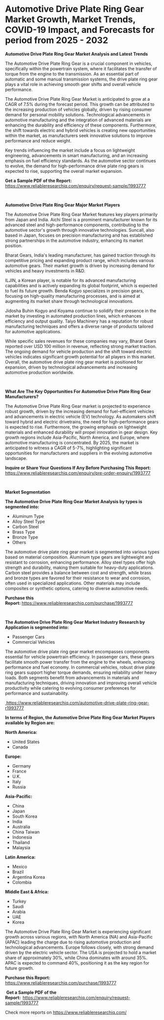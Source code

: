 <p><h1>Automotive Drive Plate Ring Gear Market Growth, Market Trends, COVID-19 Impact, and Forecasts for period from 2025 - 2032</h1></p><p><strong>Automotive Drive Plate Ring Gear Market Analysis and Latest Trends</strong></p>
<p><p>The Automotive Drive Plate Ring Gear is a crucial component in vehicles, specifically within the powertrain system, where it facilitates the transfer of torque from the engine to the transmission. As an essential part of automatic and some manual transmission systems, the drive plate ring gear plays a vital role in achieving smooth gear shifts and overall vehicle performance.</p><p>The Automotive Drive Plate Ring Gear Market is anticipated to grow at a CAGR of 7.5% during the forecast period. This growth can be attributed to the increasing production of vehicles globally, driven by rising consumer demand for personal mobility solutions. Technological advancements in automotive manufacturing and the integration of advanced materials are enhancing the durability and efficiency of these components. Furthermore, the shift towards electric and hybrid vehicles is creating new opportunities within the market, as manufacturers seek innovative solutions to improve performance and reduce weight.</p><p>Key trends influencing the market include a focus on lightweight engineering, advancements in smart manufacturing, and an increasing emphasis on fuel efficiency standards. As the automotive sector continues to evolve, the demand for high-performance drive plate ring gears is expected to rise, supporting the overall market expansion.</p></p>
<p><strong>Get a Sample PDF of the Report:&nbsp;</strong> <a href="https://www.reliableresearchiq.com/enquiry/request-sample/1993777?utm_campaign=120&utm_medium=2&utm_source=Github&utm_content=ia&utm_term=29032025&utm_id=automotive-drive-plate-ring-gear">https://www.reliableresearchiq.com/enquiry/request-sample/1993777</a></p>
<p>&nbsp;</p>
<p><strong>Automotive Drive Plate Ring Gear Major Market Players</strong></p>
<p><p>The Automotive Drive Plate Ring Gear Market features key players primarily from Japan and India. Aichi Steel is a prominent manufacturer known for its advanced steel and high-performance components, contributing to the automotive sector's growth through innovative technologies. Suncall, also based in Japan, focuses on precision manufacturing and has established strong partnerships in the automotive industry, enhancing its market position.</p><p>Bharat Gears, India's leading manufacturer, has gained traction through its competitive pricing and expanding product range, which includes various automotive gears. Their market growth is driven by increasing demand for vehicles and heavy investments in R&D.</p><p>ILJIN, a Korean player, is notable for its advanced manufacturing capabilities and is actively expanding its global footprint, which is expected to fuel its future growth. Benda Kogyo specializes in precision gears, focusing on high-quality manufacturing processes, and is aimed at augmenting its market share through technological innovations.</p><p>Jidosha Buhin Kogyo and Koyama continue to solidify their presence in the market by investing in automated production lines, which enhances efficiency and output quality. Taiyo Machinery has a reputation for robust manufacturing techniques and offers a diverse range of products tailored for automotive applications.</p><p>While specific sales revenues for these companies may vary, Bharat Gears reported over USD 100 million in revenue, reflecting strong market traction. The ongoing demand for vehicle production and the shift toward electric vehicles indicates significant growth potential for all players in this market. Overall, the automotive drive plate ring gear market is positioned for expansion, driven by technological advancements and increasing automotive production worldwide.</p></p>
<p>&nbsp;</p>
<p><strong>What Are The Key Opportunities For Automotive Drive Plate Ring Gear Manufacturers?</strong></p>
<p><p>The Automotive Drive Plate Ring Gear market is projected to experience robust growth, driven by the increasing demand for fuel-efficient vehicles and advancements in electric vehicle (EV) technology. As automakers shift toward hybrid and electric drivetrains, the need for high-performance gears is expected to rise. Furthermore, the growing emphasis on lightweight materials and enhanced durability will propel innovation in gear design. Key growth regions include Asia-Pacific, North America, and Europe, where automotive manufacturing is concentrated. By 2025, the market is anticipated to witness a CAGR of 5-7%, highlighting significant opportunities for manufacturers and suppliers in the evolving automotive landscape.</p></p>
<p><strong>Inquire or Share Your Questions If Any Before Purchasing This Report:</strong> <a href="https://www.reliableresearchiq.com/enquiry/pre-order-enquiry/1993777?utm_campaign=120&utm_medium=2&utm_source=Github&utm_content=ia&utm_term=29032025&utm_id=automotive-drive-plate-ring-gear">https://www.reliableresearchiq.com/enquiry/pre-order-enquiry/1993777</a></p>
<p>&nbsp;</p>
<p><strong>Market Segmentation</strong></p>
<p><strong>The Automotive Drive Plate Ring Gear Market Analysis by types is segmented into:</strong></p>
<p><ul><li>Aluminum Type</li><li>Alloy Steel Type</li><li>Carbon Steel</li><li>Brass Type</li><li>Bronze Type</li><li>Others</li></ul></p>
<p><p>The automotive drive plate ring gear market is segmented into various types based on material composition. Aluminum type gears are lightweight and resistant to corrosion, enhancing performance. Alloy steel types offer high strength and durability, making them suitable for heavy-duty applications. Carbon steel provides a balance between cost and strength, while brass and bronze types are favored for their resistance to wear and corrosion, often used in specialized applications. Other materials may include composites or synthetic options, catering to diverse automotive needs.</p></p>
<p><strong>Purchase this Report:&nbsp;</strong><a href="https://www.reliableresearchiq.com/purchase/1993777?utm_campaign=120&utm_medium=2&utm_source=Github&utm_content=ia&utm_term=29032025&utm_id=automotive-drive-plate-ring-gear">https://www.reliableresearchiq.com/purchase/1993777</a></p>
<p>&nbsp;</p>
<p><strong>The Automotive Drive Plate Ring Gear Market Industry Research by Application is segmented into:</strong></p>
<p><ul><li>Passenger Cars</li><li>Commercial Vehicles</li></ul></p>
<p><p>The automotive drive plate ring gear market encompasses components essential for vehicle powertrain efficiency. In passenger cars, these gears facilitate smooth power transfer from the engine to the wheels, enhancing performance and fuel economy. In commercial vehicles, robust drive plate ring gears support higher torque demands, ensuring reliability under heavy loads. Both segments benefit from advancements in materials and manufacturing techniques, driving innovation and improving overall vehicle productivity while catering to evolving consumer preferences for performance and sustainability.</p></p>
<p><a href="https://www.reliableresearchiq.com/automotive-drive-plate-ring-gear-r1993777?utm_campaign=120&utm_medium=2&utm_source=Github&utm_content=ia&utm_term=29032025&utm_id=automotive-drive-plate-ring-gear">&nbsp;https://www.reliableresearchiq.com/automotive-drive-plate-ring-gear-r1993777</a></p>
<p><strong>In terms of Region, the Automotive Drive Plate Ring Gear Market Players available by Region are:</strong></p>
<p>
    <p> <strong> North America: </strong>
        <ul>
            <li>United States</li>
            <li>Canada</li>
        </ul>
        </p> 
    <p> <strong> Europe: </strong>
        <ul>
            <li>Germany</li>
            <li>France</li>
            <li>U.K.</li>
            <li>Italy</li>
            <li>Russia</li>
        </ul>
        </p> 
    <p> <strong> Asia-Pacific: </strong>
        <ul>
            <li>China</li>
            <li>Japan</li>
            <li>South Korea</li>
            <li>India</li>
            <li>Australia</li>
            <li>China Taiwan</li>
            <li>Indonesia</li>
            <li>Thailand</li>
            <li>Malaysia</li>
        </ul>
        </p> 
    <p> <strong> Latin America: </strong>
        <ul>
            <li>Mexico</li>
            <li>Brazil</li>
            <li>Argentina Korea</li>
            <li>Colombia</li>
        </ul>
        </p> 
    <p> <strong> Middle East & Africa: </strong>
        <ul>
            <li>Turkey</li>
            <li>Saudi</li>
            <li>Arabia</li>
            <li>UAE</li>
            <li>Korea</li>
        </ul>
    </p>
    </p>
<p><p>The Automotive Drive Plate Ring Gear Market is experiencing significant growth across various regions, with North America (NA) and Asia-Pacific (APAC) leading the charge due to rising automotive production and technological advancements. Europe follows closely, with strong demand driven by the electric vehicle sector. The USA is projected to hold a market share of approximately 30%, while China dominates with around 35%. APAC is expected to command 40%, positioning it as the key region for future growth.</p></p>
<p><strong>Purchase this Report: </strong><a href="https://www.reliableresearchiq.com/purchase/1993777?utm_campaign=120&utm_medium=2&utm_source=Github&utm_content=ia&utm_term=29032025&utm_id=automotive-drive-plate-ring-gear">https://www.reliableresearchiq.com/purchase/1993777</a></p>
<p>&nbsp;<strong>Get a Sample PDF of the Report:&nbsp;&nbsp;</strong><a href="https://www.reliableresearchiq.com/enquiry/request-sample/1993777?utm_campaign=120&utm_medium=2&utm_source=Github&utm_content=ia&utm_term=29032025&utm_id=automotive-drive-plate-ring-gear">https://www.reliableresearchiq.com/enquiry/request-sample/1993777</a></p>
<p><strong></strong></p>
<p>Check more reports on <a href="https://www.reliableresearchiq.com/?utm_campaign=120&utm_medium=2&utm_source=Github&utm_content=ia&utm_term=29032025&utm_id=automotive-drive-plate-ring-gear">https://www.reliableresearchiq.com/</a></p>